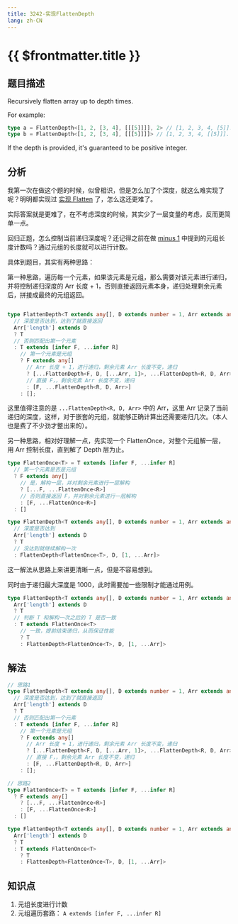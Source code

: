 ```yaml
---
title: 3242-实现FlattenDepth
lang: zh-CN
---
```


# {{ $frontmatter.title }}

## 题目描述

Recursively flatten array up to depth times.

For example:

```typescript
type a = FlattenDepth<[1, 2, [3, 4], [[[5]]]], 2> // [1, 2, 3, 4, [5]]. flattern 2 times
type b = FlattenDepth<[1, 2, [3, 4], [[[5]]]]> // [1, 2, 3, 4, [[5]]]. Depth defaults to be 1
```

If the depth is provided, it's guaranteed to be positive integer.

## 分析

我第一次在做这个题的时候，似曾相识，但是怎么加了个深度，就这么难实现了呢？明明都实现过 [实现 Flatten](/docs/medium/459-%E5%AE%9E%E7%8E%B0Flatten.md) 了，怎么这还更难了。

实际答案就是更难了，在不考虑深度的时候，其实少了一层变量的考虑，反而更简单一点。

回归正题，怎么控制当前递归深度呢？还记得之前在做 [minus 1](/docs/medium/2257-%E5%87%8F%E4%B8%80.md) 中提到的元组长度计数吗？通过元组的长度就可以进行计数。

具体到题目，其实有两种思路：

第一种思路，遍历每一个元素，如果该元素是元组，那么需要对该元素进行递归，并将控制递归深度的 Arr 长度 + 1，否则直接返回元素本身，递归处理剩余元素后，拼接成最终的元组返回。

```ts

type FlattenDepth<T extends any[], D extends number = 1, Arr extends any[] = []> =
  // 深度是否达到，达到了就直接返回
  Arr['length'] extends D
  ? T
  // 否则匹配出第一个元素
  : T extends [infer F, ...infer R]
    // 第一个元素是元组
    ? F extends any[]
      // Arr 长度 + 1，进行递归，剩余元素 Arr 长度不变，递归
      ? [...FlattenDepth<F, D, [...Arr, 1]>, ...FlattenDepth<R, D, Arr>]
      // 直接 F，，剩余元素 Arr 长度不变，递归
      : [F, ...FlattenDepth<R, D, Arr>]
    : [];
```

这里值得注意的是 `...FlattenDepth<R, D, Arr>` 中的 Arr，这里 Arr 记录了当前递归的深度，这样，对于嵌套的元组，就能够正确计算出还需要递归几次。（本人也是费了不少劲才整出来的）。

另一种思路，相对好理解一点，先实现一个 FlattenOnce，对整个元组解一层，用 Arr 控制长度，直到解了 Depth 层为止。

```ts
type FlattenOnce<T> = T extends [infer F, ...infer R]
  // 第一个元素是否是元组
  ? F extends any[]
    // 是，解构一层，并对剩余元素进行一层解构
    ? [...F, ...FlattenOnce<R>]
    // 否则直接返回 F，并对剩余元素进行一层解构
    : [F, ...FlattenOnce<R>]
  : []

type FlattenDepth<T extends any[], D extends number = 1, Arr extends any[] = []> =
  // 深度是否达到
  Arr['length'] extends D
  ? T
  // 没达到就继续解构一次
  : FlattenDepth<FlattenOnce<T>, D, [1, ...Arr]>
```

这一解法从思路上来讲更清晰一点，但是不容易想到。

同时由于递归最大深度是 1000，此时需要加一些限制才能通过用例。

```ts
type FlattenDepth<T extends any[], D extends number = 1, Arr extends any[] = []> =
  Arr['length'] extends D
  ? T
  // 判断 T 和解构一次之后的 T 是否一致
  : T extends FlattenOnce<T>
    // 一致，提前结束递归，从而保证性能
    ? T
    : FlattenDepth<FlattenOnce<T>, D, [1, ...Arr]>
```

## 解法

```ts
// 思路1
type FlattenDepth<T extends any[], D extends number = 1, Arr extends any[] = []> =
  // 深度是否达到，达到了就直接返回
  Arr['length'] extends D
  ? T
  // 否则匹配出第一个元素
  : T extends [infer F, ...infer R]
    // 第一个元素是元组
    ? F extends any[]
      // Arr 长度 + 1，进行递归，剩余元素 Arr 长度不变，递归
      ? [...FlattenDepth<F, D, [...Arr, 1]>, ...FlattenDepth<R, D, Arr>]
      // 直接 F，，剩余元素 Arr 长度不变，递归
      : [F, ...FlattenDepth<R, D, Arr>]
    : [];

// 思路2
type FlattenOnce<T> = T extends [infer F, ...infer R]
  ? F extends any[]
    ? [...F, ...FlattenOnce<R>]
    : [F, ...FlattenOnce<R>]
  : []

type FlattenDepth<T extends any[], D extends number = 1, Arr extends any[] = []> =
  Arr['length'] extends D
  ? T
  : T extends FlattenOnce<T>
    ? T
    : FlattenDepth<FlattenOnce<T>, D, [1, ...Arr]>
```

## 知识点

1. 元组长度进行计数
2. 元组遍历套路： `A extends [infer F, ...infer R]`






